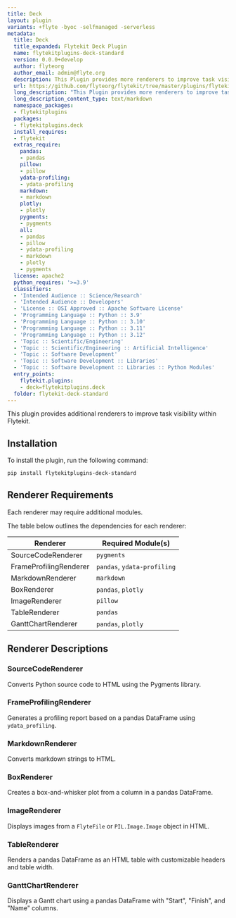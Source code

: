 ```yaml
---
title: Deck
layout: plugin
variants: +flyte -byoc -selfmanaged -serverless
metadata:
  title: Deck
  title_expanded: Flytekit Deck Plugin
  name: flytekitplugins-deck-standard
  version: 0.0.0+develop
  author: flyteorg
  author_email: admin@flyte.org
  description: This Plugin provides more renderers to improve task visibility
  url: https://github.com/flyteorg/flytekit/tree/master/plugins/flytekit-data-fsspec
  long_description: "This Plugin provides more renderers to improve task visibility"
  long_description_content_type: text/markdown
  namespace_packages:
  - flytekitplugins
  packages:
  - flytekitplugins.deck
  install_requires:
  - flytekit
  extras_require:
    pandas:
    - pandas
    pillow:
    - pillow
    ydata-profiling:
    - ydata-profiling
    markdown:
    - markdown
    plotly:
    - plotly
    pygments:
    - pygments
    all:
    - pandas
    - pillow
    - ydata-profiling
    - markdown
    - plotly
    - pygments
  license: apache2
  python_requires: '>=3.9'
  classifiers:
  - 'Intended Audience :: Science/Research'
  - 'Intended Audience :: Developers'
  - 'License :: OSI Approved :: Apache Software License'
  - 'Programming Language :: Python :: 3.9'
  - 'Programming Language :: Python :: 3.10'
  - 'Programming Language :: Python :: 3.11'
  - 'Programming Language :: Python :: 3.12'
  - 'Topic :: Scientific/Engineering'
  - 'Topic :: Scientific/Engineering :: Artificial Intelligence'
  - 'Topic :: Software Development'
  - 'Topic :: Software Development :: Libraries'
  - 'Topic :: Software Development :: Libraries :: Python Modules'
  entry_points:
    flytekit.plugins:
    - deck=flytekitplugins.deck
  folder: flytekit-deck-standard
---
```



This plugin provides additional renderers to improve task visibility within Flytekit.

## Installation

To install the plugin, run the following command:

```bash
pip install flytekitplugins-deck-standard
```

## Renderer Requirements

Each renderer may require additional modules.

The table below outlines the dependencies for each renderer:

| Renderer               | Required Module(s)          |
|------------------------|-----------------------------|
| SourceCodeRenderer      | `pygments`                  |
| FrameProfilingRenderer  | `pandas`, `ydata-profiling` |
| MarkdownRenderer        | `markdown`                  |
| BoxRenderer             | `pandas`, `plotly`          |
| ImageRenderer           | `pillow`    |
| TableRenderer           | `pandas`                    |
| GanttChartRenderer      | `pandas`, `plotly`  |

## Renderer Descriptions

### SourceCodeRenderer
Converts Python source code to HTML using the Pygments library.

### FrameProfilingRenderer
Generates a profiling report based on a pandas DataFrame using `ydata_profiling`.

### MarkdownRenderer
Converts markdown strings to HTML.

### BoxRenderer
Creates a box-and-whisker plot from a column in a pandas DataFrame.

### ImageRenderer
Displays images from a `FlyteFile` or `PIL.Image.Image` object in HTML.

### TableRenderer
Renders a pandas DataFrame as an HTML table with customizable headers and table width.

### GanttChartRenderer
Displays a Gantt chart using a pandas DataFrame with "Start", "Finish", and "Name" columns.
